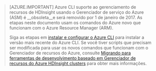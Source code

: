 > [AZURE.IMPORTANT] Azure CLI suporte ao gerenciamento de recursos de HDInsight usando o Gerenciador de serviço do Azure (ASM) é __obsoleta__e será removido por 1 de janeiro de 2017. As etapas neste documento usam os comandos do Azure novo que funcionam com o Azure Resource Manager (ARM).
>
> Siga as etapas em [instalar e configurar o Azure CLI](../articles/xplat-cli-install.md) para instalar a versão mais recente do Azure CLI. Se você tiver scripts que precisam ser modificada para usar os novos comandos que funcionam com o Gerenciador de recursos do Azure, consulte [Migrando para ferramentas de desenvolvimento baseado em Gerenciador de recursos do Azure HDInsight clusters](../articles/hdinsight/hdinsight-hadoop-development-using-azure-resource-manager.md) para obter mais informações.


